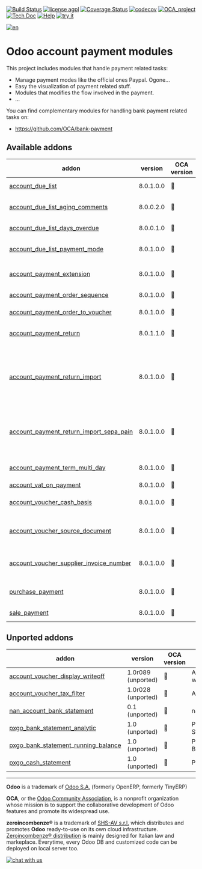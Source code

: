 [![Build Status](https://travis-ci.org/zeroincombenze/account-payment.svg?branch=8.0)](https://travis-ci.org/zeroincombenze/account-payment)
[![license agpl](https://img.shields.io/badge/licence-AGPL--3-blue.svg)](http://www.gnu.org/licenses/agpl-3.0.html)
[![Coverage Status](https://coveralls.io/repos/github/zeroincombenze/account-payment/badge.svg?branch=8.0)](https://coveralls.io/github/zeroincombenze/account-payment?branch=8.0)
[![codecov](https://codecov.io/gh/zeroincombenze/account-payment/branch/8.0/graph/badge.svg)](https://codecov.io/gh/zeroincombenze/account-payment/branch/8.0)
[![OCA_project](http://www.zeroincombenze.it/wp-content/uploads/ci-ct/prd/button-oca-8.svg)](https://github.com/OCA/account-payment/tree/8.0)
[![Tech Doc](http://www.zeroincombenze.it/wp-content/uploads/ci-ct/prd/button-docs-8.svg)](http://wiki.zeroincombenze.org/en/Odoo/8.0/dev)
[![Help](http://www.zeroincombenze.it/wp-content/uploads/ci-ct/prd/button-help-8.svg)](http://wiki.zeroincombenze.org/en/Odoo/8.0/man/FI)
[![try it](http://www.zeroincombenze.it/wp-content/uploads/ci-ct/prd/button-try-it-8.svg)](http://erp8.zeroincombenze.it)
































[![en](http://www.shs-av.com/wp-content/en_US.png)](http://wiki.zeroincombenze.org/it/Odoo/7.0/man)

Odoo account payment modules
============================

This project includes modules that handle payment related tasks:

* Manage payment modes like the official ones Paypal. Ogone...
* Easy the visualization of payment related stuff.
* Modules that modifies the flow involved in the payment.
* ...

You can find complementary modules for handling bank payment related tasks on:

 * https://github.com/OCA/bank-payment
 
[//]: # (addons)


Available addons
----------------
addon | version | OCA version | summary
--- | --- | --- | ---
[account_due_list](account_due_list/) | 8.0.1.0.0 | :repeat: | Payments Due list
[account_due_list_aging_comments](account_due_list_aging_comments/) | 8.0.0.2.0 | :repeat: | Payments Due list aging comments
[account_due_list_days_overdue](account_due_list_days_overdue/) | 8.0.0.1.0 | :repeat: | Payments Due list days overdue
[account_due_list_payment_mode](account_due_list_payment_mode/) | 8.0.1.0.0 | :repeat: | Payment due list with payment mode
[account_payment_extension](account_payment_extension/) | 8.0.1.0.0 | :repeat: | Migration for account payment extension
[account_payment_order_sequence](account_payment_order_sequence/) | 8.0.1.0.0 | :repeat: | Payment Order Sequence
[account_payment_order_to_voucher](account_payment_order_to_voucher/) | 8.0.1.0.0 | :repeat: | Payment order to voucher
[account_payment_return](account_payment_return/) | 8.0.1.1.0 | :repeat: | Manage the return of your payments
[account_payment_return_import](account_payment_return_import/) | 8.0.1.0.0 | :repeat: | This module add a generic wizard to import payment return fileformats. Is only the base to be extended by another modules
[account_payment_return_import_sepa_pain](account_payment_return_import_sepa_pain/) | 8.0.1.0.0 | :repeat: | Module to import SEPA Direct Debit Unpaid Report File Format PAIN.002.001.03
[account_payment_term_multi_day](account_payment_term_multi_day/) | 8.0.1.0.0 | :repeat: | Multiple payment days for payment terms
[account_vat_on_payment](account_vat_on_payment/) | 8.0.1.0.0 | :repeat: | VAT on Payment
[account_voucher_cash_basis](account_voucher_cash_basis/) | 8.0.1.0.0 | :repeat: | Cash basis extensions for vouchers
[account_voucher_source_document](account_voucher_source_document/) | 8.0.1.0.0 | :repeat: | Source Document in Customer Payments
[account_voucher_supplier_invoice_number](account_voucher_supplier_invoice_number/) | 8.0.1.0.0 | :repeat: | Supplier Invoice Number In Payment Vouchers
[purchase_payment](purchase_payment/) | 8.0.1.0.0 | :repeat: | Migration for purchase payment
[sale_payment](sale_payment/) | 8.0.1.0.0 | :repeat: | Migration for sale_payment


Unported addons
---------------
addon | version | OCA version | summary
--- | --- | --- | ---
[account_voucher_display_writeoff](account_voucher_display_writeoff/) | 1.0r089 (unported) | :repeat: | Account voucher display writeoff
[account_voucher_tax_filter](account_voucher_tax_filter/) | 1.0r028 (unported) | :repeat: | Account voucher tax filter
[nan_account_bank_statement](nan_account_bank_statement/) | 0.1 (unported) | :repeat: | nan_account_bank_statement
[pxgo_bank_statement_analytic](pxgo_bank_statement_analytic/) | 1.0 (unported) | :repeat: | Pexego - Analytic in Bank Statements
[pxgo_bank_statement_running_balance](pxgo_bank_statement_running_balance/) | 1.0 (unported) | :repeat: | Pexego - Running balance in Bank Statements
[pxgo_cash_statement](pxgo_cash_statement/) | 1.0 (unported) | :repeat: | Pexego - Cash Statements

[//]: # (end addons)

[//]: # (copyright)

----

**Odoo** is a trademark of [Odoo S.A.](https://www.odoo.com/) (formerly OpenERP, formerly TinyERP)

**OCA**, or the [Odoo Community Association](http://odoo-community.org/), is a nonprofit organization whose
mission is to support the collaborative development of Odoo features and
promote its widespread use.

**zeroincombenze®** is a trademark of [SHS-AV s.r.l.](http://www.shs-av.com/)
which distributes and promotes **Odoo** ready-to-use on its own cloud infrastructure.
[Zeroincombenze® distribution](http://wiki.zeroincombenze.org/en/Odoo)
is mainly designed for Italian law and markeplace.
Everytime, every Odoo DB and customized code can be deployed on local server too.

[//]: # (end copyright)

[![chat with us](https://www.shs-av.com/wp-content/chat_with_us.gif)](https://tawk.to/85d4f6e06e68dd4e358797643fe5ee67540e408b)
